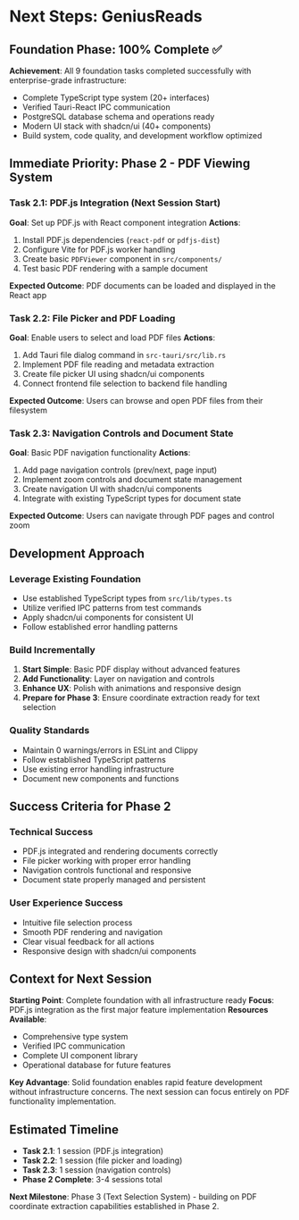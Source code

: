 # Next Steps: GeniusReads

## Foundation Phase: 100% Complete ✅

**Achievement**: All 9 foundation tasks completed successfully with enterprise-grade infrastructure:
- Complete TypeScript type system (20+ interfaces)
- Verified Tauri-React IPC communication
- PostgreSQL database schema and operations ready
- Modern UI stack with shadcn/ui (40+ components)
- Build system, code quality, and development workflow optimized

## Immediate Priority: Phase 2 - PDF Viewing System

### Task 2.1: PDF.js Integration (Next Session Start)
**Goal**: Set up PDF.js with React component integration
**Actions**:
1. Install PDF.js dependencies (`react-pdf` or `pdfjs-dist`)
2. Configure Vite for PDF.js worker handling
3. Create basic `PDFViewer` component in `src/components/`
4. Test basic PDF rendering with a sample document

**Expected Outcome**: PDF documents can be loaded and displayed in the React app

### Task 2.2: File Picker and PDF Loading
**Goal**: Enable users to select and load PDF files
**Actions**:
1. Add Tauri file dialog command in `src-tauri/src/lib.rs`
2. Implement PDF file reading and metadata extraction
3. Create file picker UI using shadcn/ui components
4. Connect frontend file selection to backend file handling

**Expected Outcome**: Users can browse and open PDF files from their filesystem

### Task 2.3: Navigation Controls and Document State
**Goal**: Basic PDF navigation functionality
**Actions**:
1. Add page navigation controls (prev/next, page input)
2. Implement zoom controls and document state management
3. Create navigation UI with shadcn/ui components
4. Integrate with existing TypeScript types for document state

**Expected Outcome**: Users can navigate through PDF pages and control zoom

## Development Approach

### Leverage Existing Foundation
- Use established TypeScript types from `src/lib/types.ts`
- Utilize verified IPC patterns from test commands
- Apply shadcn/ui components for consistent UI
- Follow established error handling patterns

### Build Incrementally
1. **Start Simple**: Basic PDF display without advanced features
2. **Add Functionality**: Layer on navigation and controls
3. **Enhance UX**: Polish with animations and responsive design
4. **Prepare for Phase 3**: Ensure coordinate extraction ready for text selection

### Quality Standards
- Maintain 0 warnings/errors in ESLint and Clippy
- Follow established TypeScript patterns
- Use existing error handling infrastructure
- Document new components and functions

## Success Criteria for Phase 2

### Technical Success
- PDF.js integrated and rendering documents correctly
- File picker working with proper error handling
- Navigation controls functional and responsive
- Document state properly managed and persistent

### User Experience Success
- Intuitive file selection process
- Smooth PDF rendering and navigation
- Clear visual feedback for all actions
- Responsive design with shadcn/ui components

## Context for Next Session

**Starting Point**: Complete foundation with all infrastructure ready
**Focus**: PDF.js integration as the first major feature implementation
**Resources Available**: 
- Comprehensive type system
- Verified IPC communication
- Complete UI component library
- Operational database for future features

**Key Advantage**: Solid foundation enables rapid feature development without infrastructure concerns. The next session can focus entirely on PDF functionality implementation.

## Estimated Timeline

- **Task 2.1**: 1 session (PDF.js integration)
- **Task 2.2**: 1 session (file picker and loading)
- **Task 2.3**: 1 session (navigation controls)
- **Phase 2 Complete**: 3-4 sessions total

**Next Milestone**: Phase 3 (Text Selection System) - building on PDF coordinate extraction capabilities established in Phase 2. 